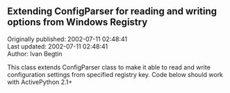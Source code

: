 ## Extending ConfigParser for reading and writing options from Windows Registry  
Originally published: 2002-07-11 02:48:41  
Last updated: 2002-07-11 02:48:41  
Author: Ivan Begtin  
  
This class extends ConfigParser class to make it able to read and write configuration settings from specified registry key.
  Code below should work with ActivePython 2.1+